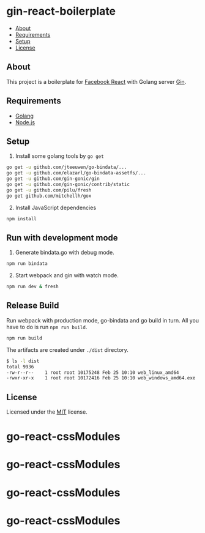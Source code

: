 # gin-react-boilerplate

- [About](#about)
- [Requirements](#requirements)
- [Setup](#setup)
- [License](#license)

## About

This project is a boilerplate for [Facebook React](https://facebook.github.io/react/) with Golang server [Gin](https://gin-gonic.github.io/gin/).

## Requirements

* [Golang](http://golang.org/)
* [Node.js](https://nodejs.org/)

## Setup

1. Install some golang tools by `go get`

 ```bash
go get -u github.com/jteeuwen/go-bindata/...
go get -u github.com/elazarl/go-bindata-assetfs/...
go get -u github.com/gin-gonic/gin
go get -u github.com/gin-gonic/contrib/static
go get -u github.com/pilu/fresh
go get github.com/mitchellh/gox
 ```
2. Install JavaScript dependencies

 ```bash
npm install
 ```

## Run with development mode

1. Generate bindata.go with debug mode.

 ```bash
npm run bindata
 ```

2. Start webpack and gin with watch mode.

 ```bash
npm run dev & fresh
 ```

## Release Build

Run webpack with production mode, go-bindata and go build in turn. All you have to do is run `npm run build`.

```bash
npm run build
```

The artifacts are created under `./dist` directory.

```bash
$ ls -l dist
total 9936
-rw-r--r--    1 root root 10175248 Feb 25 10:10 web_linux_amd64
-rwxr-xr-x    1 root root 10172416 Feb 25 10:10 web_windows_amd64.exe
```

## License

Licensed under the [MIT](/LICENSE.txt) license.
# go-react-cssModules
# go-react-cssModules
# go-react-cssModules
# go-react-cssModules
